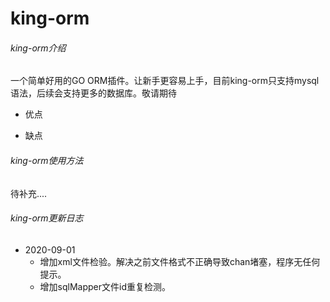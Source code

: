 # king-orm

###### king-orm介绍

一个简单好用的GO ORM插件。让新手更容易上手，目前king-orm只支持mysql语法，后续会支持更多的数据库。敬请期待

- 优点

- 缺点

  
###### king-orm使用方法

待补充....

###### king-orm更新日志

- 2020-09-01 
  - 增加xml文件检验。解决之前文件格式不正确导致chan堵塞，程序无任何提示。
  - 增加sqlMapper文件id重复检测。





